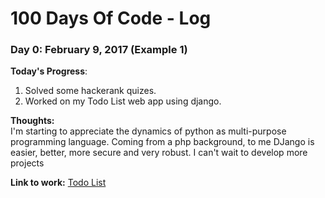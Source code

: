 # 100 Days Of Code - Log

### Day 0: February 9, 2017 (Example 1)

**Today's Progress**:  
1. Solved some hackerank quizes.
2. Worked on my Todo List web app using django. 

**Thoughts:**  
I'm starting to appreciate the dynamics of python as multi-purpose programming language. Coming from a php background, to me DJango is easier, better, more secure and very robust. I can't wait to develop more projects

**Link to work:** [Todo List](http://www.example.com)